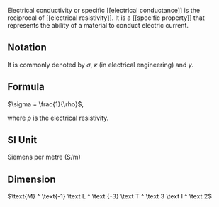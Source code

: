 Electrical conductivity or specific [[electrical conductance]] is the reciprocal of [[electrical resistivity]]. It is a [[specific property]] that represents the ability of a material to conduct electric current.
## Notation
It is commonly denoted by $\sigma$, $\kappa$ (in electrical engineering) and $\gamma$.
## Formula
$\sigma = \frac{1}{\rho}$,

where $\rho$ is the electrical resistivity.
## SI Unit
Siemens per metre (S/m)
## Dimension
$\text{M} ^ \text{-1} \text L ^ \text {-3} \text T ^ \text 3 \text I ^ \text 2$